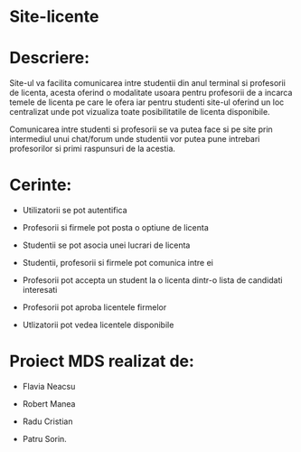 # Site-licente

# Descriere:

Site-ul va facilita comunicarea intre studentii din anul terminal si profesorii de licenta, acesta oferind o modalitate usoara pentru profesorii de a incarca temele de licenta pe care le ofera iar pentru studenti site-ul oferind un loc centralizat unde pot vizualiza toate posibilitatile de licenta disponibile.

Comunicarea intre studenti si profesorii se va putea face si pe site prin intermediul unui chat/forum unde studentii vor putea pune intrebari profesorilor si primi raspunsuri de la acestia.
	

# Cerinte:
- Utilizatorii se pot autentifica 

- Profesorii si firmele pot posta o optiune de licenta

- Studentii se pot asocia unei lucrari de licenta

- Studentii, profesorii si firmele pot comunica intre ei

- Profesorii pot accepta un student la o licenta dintr-o lista de candidati interesati

- Profesorii pot aproba licentele firmelor

- Utlizatorii pot vedea licentele disponibile

# Proiect MDS realizat de:
 - Flavia Neacsu
 
 - Robert Manea
 
 - Radu Cristian
 
 - Patru Sorin.
 
